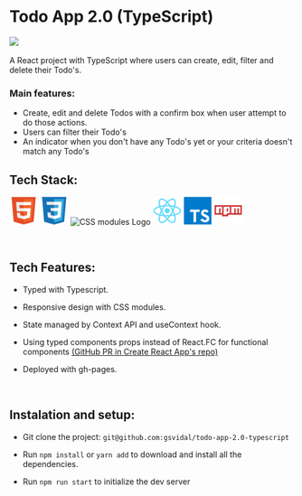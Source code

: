 # Todo App 2.0 (TypeScript)

<a href="https://www.gonzalovidal.dev/todo-app-2.0-typescript">
  <img src="https://i.postimg.cc/Hkv49BXS/todo-app-typescript-gif.gif">
</a> 

A React project with TypeScript where users can create, edit, filter and delete their Todo's.

### Main features:
- Create, edit and delete Todos with a confirm box when user attempt to do those actions.
- Users can filter their Todo's
- An indicator when you don't have any Todo's yet or your criteria doesn't match any Todo's

## Tech Stack:

<img src="https://github.com/devicons/devicon/blob/master/icons/html5/html5-original.svg" alt="html5 Logo" width="50" height="50"/> <img src="https://github.com/devicons/devicon/blob/master/icons/css3/css3-original.svg" alt="css3 Logo" width="50" height="50"/>
<img src="https://raw.githubusercontent.com/css-modules/logos/master/css-modules-logo.png" alt="CSS modules Logo" width="50" height="50"/>
<img src="https://github.com/devicons/devicon/blob/master/icons/react/react-original.svg" alt="react Logo" width="50" height="50"/>
<img src="https://github.com/devicons/devicon/blob/master/icons/typescript/typescript-original.svg" alt="Typescript Logo" width="50" height="50"/>
<img src="https://github.com/devicons/devicon/blob/master/icons/npm/npm-original-wordmark.svg" alt="npm Logo" width="50" height="50"/>

<br />

## Tech Features: 

- Typed with Typescript.

- Responsive design with CSS modules.

- State managed by Context API and useContext hook.

- Using typed components props instead of React.FC for functional components [(GitHub PR in Create React App's repo)](https://github.com/facebook/create-react-app/pull/8177)

- Deployed with gh-pages.


<br />

## Instalation and setup:

- Git clone the project: `git@github.com:gsvidal/todo-app-2.0-typescript`

- Run `npm install` or `yarn add` to download and install all the dependencies.

- Run `npm run start` to initialize the dev server
